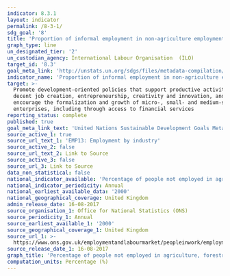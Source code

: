```yaml
---
indicator: 8.3.1
layout: indicator
permalink: /8-3-1/
sdg_goal: '8'
title: 'Proportion of informal employment in non‑agriculture employment, by sex'
graph_type: line
un_designated_tier: '2'
un_custodian_agency: International Labour Organisation  (ILO)
target_id: '8.3'
goal_meta_link: 'http://unstats.un.org/sdgs/files/metadata-compilation/Metadata-Goal-8.pdf'
indicator_name: 'Proportion of informal employment in non‑agriculture employment, by sex'
target: >-
  Promote development-oriented policies that support productive activities,
  decent job creation, entrepreneurship, creativity and innovation, and
  encourage the formalization and growth of micro-, small- and medium-sized
  enterprises, including through access to financial services
reporting_status: complete
published: true
goal_meta_link_text: 'United Nations Sustainable Development Goals Metadata: 8.3.1'
source_active_1: true
source_url_text_1: 'EMP13: Employment by industry'
source_active_2: false
source_url_text_2: Link to Source
source_active_3: false
source_url_3: Link to Source
data_non_statistical: false
national_indicator_available: 'Percentage of people not employed in agriculture, forestry, or fishing'
national_indicator_periodicity: Annual
national_earliest_available_data: '2000'
national_geographical_coverage: United Kingdom
admin_release_date: 16-08-2017
source_organisation_1: Office for National Statistics (ONS)
source_periodicity_1: Annual
source_earliest_available_1: '2000'
source_geographical_coverage_1: United Kingdom
source_url_1: >-
  https://www.ons.gov.uk/employmentandlabourmarket/peopleinwork/employmentandemployeetypes/datasets/employmentbyindustryemp13
source_release_date_1: 16-08-2017
graph_title: 'Percentage of people not employed in agriculture, forestry, or fishing'
computation_units: Percentage (%)
---
```

